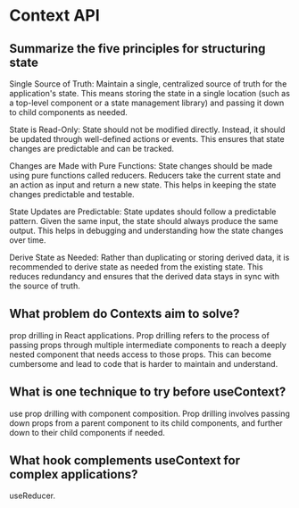 # Context API

## Summarize the five principles for structuring state

Single Source of Truth: Maintain a single, centralized source of truth for the application's state. This means storing the state in a single location (such as a top-level component or a state management library) and passing it down to child components as needed.

State is Read-Only: State should not be modified directly. Instead, it should be updated through well-defined actions or events. This ensures that state changes are predictable and can be tracked.

Changes are Made with Pure Functions: State changes should be made using pure functions called reducers. Reducers take the current state and an action as input and return a new state. This helps in keeping the state changes predictable and testable.

State Updates are Predictable: State updates should follow a predictable pattern. Given the same input, the state should always produce the same output. This helps in debugging and understanding how the state changes over time.

Derive State as Needed: Rather than duplicating or storing derived data, it is recommended to derive state as needed from the existing state. This reduces redundancy and ensures that the derived data stays in sync with the source of truth.

## What problem do Contexts aim to solve?

prop drilling in React applications. Prop drilling refers to the process of passing props through multiple intermediate components to reach a deeply nested component that needs access to those props. This can become cumbersome and lead to code that is harder to maintain and understand.

## What is one technique to try before useContext?

use prop drilling with component composition. Prop drilling involves passing down props from a parent component to its child components, and further down to their child components if needed.

## What hook complements useContext for complex applications?

 useReducer. 

